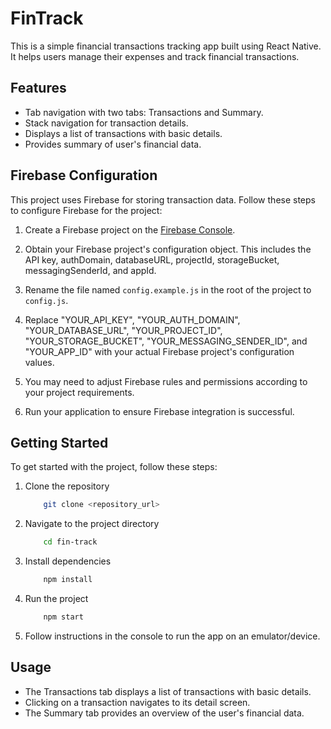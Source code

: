 # FinTrack

This is a simple financial transactions tracking app built using React Native. It helps users manage their expenses and track financial transactions.

## Features

- Tab navigation with two tabs: Transactions and Summary.
- Stack navigation for transaction details.
- Displays a list of transactions with basic details.
- Provides summary of user's financial data.

## Firebase Configuration

This project uses Firebase for storing transaction data. Follow these steps to configure Firebase for the project:

1. Create a Firebase project on the [Firebase Console](https://console.firebase.google.com/).

2. Obtain your Firebase project's configuration object. This includes the API key, authDomain, databaseURL, projectId, storageBucket, messagingSenderId, and appId.

3. Rename the file named `config.example.js` in the root of the project to `config.js`. 

4. Replace "YOUR_API_KEY", "YOUR_AUTH_DOMAIN", "YOUR_DATABASE_URL", "YOUR_PROJECT_ID", "YOUR_STORAGE_BUCKET", "YOUR_MESSAGING_SENDER_ID", and "YOUR_APP_ID" with your actual Firebase project's configuration values.

6. You may need to adjust Firebase rules and permissions according to your project requirements.

7. Run your application to ensure Firebase integration is successful.

## Getting Started

To get started with the project, follow these steps:

1. Clone the repository

    ```bash
        git clone <repository_url>
    ```

2. Navigate to the project directory

    ```bash
        cd fin-track
    ```

3. Install dependencies

    ```bash
        npm install
    ```

4. Run the project

    ```bash
        npm start
    ```

5. Follow instructions in the console to run the app on an emulator/device.

## Usage

- The Transactions tab displays a list of transactions with basic details.
- Clicking on a transaction navigates to its detail screen.
- The Summary tab provides an overview of the user's financial data.





